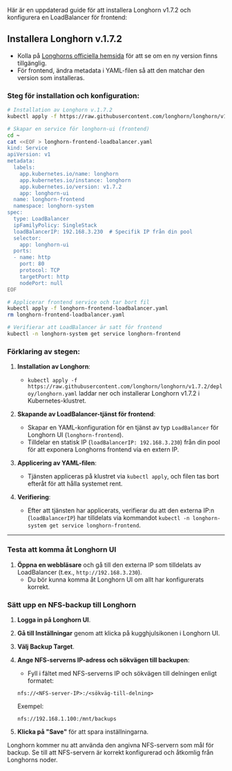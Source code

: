 Här är en uppdaterad guide för att installera Longhorn v1.7.2 och konfigurera en LoadBalancer för frontend:

## Installera Longhorn v.1.7.2
- Kolla på [Longhorns officiella hemsida](https://longhorn.io) för att se om en ny version finns tillgänglig.
- För frontend, ändra metadata i YAML-filen så att den matchar den version som installeras.

### Steg för installation och konfiguration:

```bash
# Installation av Longhorn v.1.7.2
kubectl apply -f https://raw.githubusercontent.com/longhorn/longhorn/v1.7.2/deploy/longhorn.yaml

# Skapar en service för longhorn-ui (frontend)
cd ~
cat <<EOF > longhorn-frontend-loadbalancer.yaml
kind: Service
apiVersion: v1
metadata:
  labels:
    app.kubernetes.io/name: longhorn
    app.kubernetes.io/instance: longhorn
    app.kubernetes.io/version: v1.7.2
    app: longhorn-ui
  name: longhorn-frontend
  namespace: longhorn-system
spec:
  type: LoadBalancer
  ipFamilyPolicy: SingleStack
  loadBalancerIP: 192.168.3.230  # Specifik IP från din pool
  selector:
    app: longhorn-ui
  ports:
  - name: http
    port: 80
    protocol: TCP
    targetPort: http
    nodePort: null
EOF

# Applicerar frontend service och tar bort fil
kubectl apply -f longhorn-frontend-loadbalancer.yaml
rm longhorn-frontend-loadbalancer.yaml

# Verifierar att LoadBalancer är satt för frontend
kubectl -n longhorn-system get service longhorn-frontend
```

### Förklaring av stegen:
1. **Installation av Longhorn**:
   - `kubectl apply -f https://raw.githubusercontent.com/longhorn/longhorn/v1.7.2/deploy/longhorn.yaml` laddar ner och installerar Longhorn v1.7.2 i Kubernetes-klustret.
   
2. **Skapande av LoadBalancer-tjänst för frontend**:
   - Skapar en YAML-konfiguration för en tjänst av typ `LoadBalancer` för Longhorn UI (`longhorn-frontend`).
   - Tilldelar en statisk IP (`loadBalancerIP: 192.168.3.230`) från din pool för att exponera Longhorns frontend via en extern IP.

3. **Applicering av YAML-filen**:
   - Tjänsten appliceras på klustret via `kubectl apply`, och filen tas bort efteråt för att hålla systemet rent.

4. **Verifiering**:
   - Efter att tjänsten har applicerats, verifierar du att den externa IP:n (`loadBalancerIP`) har tilldelats via kommandot `kubectl -n longhorn-system get service longhorn-frontend`.
---
### Testa att komma åt Longhorn UI
1. **Öppna en webbläsare** och gå till den externa IP som tilldelats av LoadBalancer (t.ex., `http://192.168.3.230`).
   - Du bör kunna komma åt Longhorn UI om allt har konfigurerats korrekt.

### Sätt upp en NFS-backup till Longhorn
1. **Logga in på Longhorn UI**.
2. **Gå till Inställningar** genom att klicka på kugghjulsikonen i Longhorn UI.
3. **Välj Backup Target**.
4. **Ange NFS-serverns IP-adress och sökvägen till backupen**:
   - Fyll i fältet med NFS-serverns IP och sökvägen till delningen enligt formatet: 
   ```
   nfs://<NFS-server-IP>:/<sökväg-till-delning>
   ```
   Exempel:
   ```
   nfs://192.168.1.100:/mnt/backups
   ```

5. **Klicka på "Save"** för att spara inställningarna.

Longhorn kommer nu att använda den angivna NFS-servern som mål för backup. Se till att NFS-servern är korrekt konfigurerad och åtkomlig från Longhorns noder.